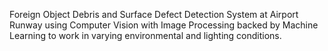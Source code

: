 Foreign Object Debris and Surface Defect Detection System at Airport Runway using Computer Vision with Image Processing backed by Machine Learning to work in varying  environmental and lighting conditions.

